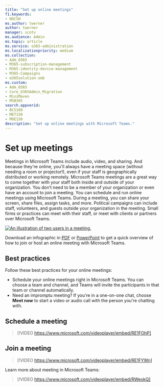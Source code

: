 ```yaml
---
title: "Set up online meetings"
f1.keywords:
- NOCSH
ms.author: twerner
author: twerner
manager: scotv
ms.audience: Admin
ms.topic: article
ms.service: o365-administration
ms.localizationpriority: medium
ms.collection: 
- Adm_O365
- M365-subscription-management 
- M365-identity-device-management
- M365-Campaigns
- m365solution-smb
ms.custom:
- Adm_O365
- Core_O365Admin_Migration
- MiniMaven
- MSB365
search.appverid:
- BCS160
- MET150
- MOE150
description: "Set up online meetings with Microsoft Teams."
---
```


# Set up meetings

Meetings in Microsoft Teams include audio, video, and sharing. And because they're online, you'll always have a meeting space (without needing a room or projector!), even if your staff is geographically distributed or working remotely. Microsoft Teams meetings are a great way to come together with your staff both inside and outside of your organization. You don’t need to be a member of your organization or even have an account to join a meeting. You can schedule and run online meetings using Microsoft Teams. During a meeting, you can share your screen, share files, assign tasks, and more. Political campaigns can include staff, volunteers, and guests outside your organization in the meeting. Small firms or practices can meet with their staff, or meet with clients or partners over Microsoft Teams.

[![An illustration of two users in a meeting.](../media/HostOnlineMeeting-thumb-358x201.png)](https://go.microsoft.com/fwlink/?linkid=2078712)

Download an infographic in [PDF](https://go.microsoft.com/fwlink/?linkid=2078712) or [PowerPoint](https://go.microsoft.com/fwlink/?linkid=2079515) to get a quick overview of how to join or host an online meeting with Microsoft Teams.

## Best practices

Follow these best practices for your online meetings:

- Schedule your online meetings right in Microsoft Teams. You can choose a team and channel, and Teams will invite the participants in that team or channel automatically.
- Need an impromptu meeting? If you're in a one-on-one chat, choose **Meet now** to start a video or audio call with the person you're chatting with.

## Schedule a meeting

> [!VIDEO https://www.microsoft.com/videoplayer/embed/RE1FOhP]

## Join a meeting

> [!VIDEO https://www.microsoft.com/videoplayer/embed/RE1FYWn]

Learn more about meeting in Microsoft Teams:

> [!VIDEO https://www.microsoft.com/videoplayer/embed/RWeokQ]
